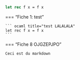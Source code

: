 ``` ocaml title="CECI NEST PAS DU MARKDOWN"
let rec f x = f x
```

=== “Fiche 1: test”
	
	``` ocaml title="test LALALALA"
	let rec f x = f x
	```

=== “Fiche 8 OJGZEPJPO”

	Ceci est du markdown

